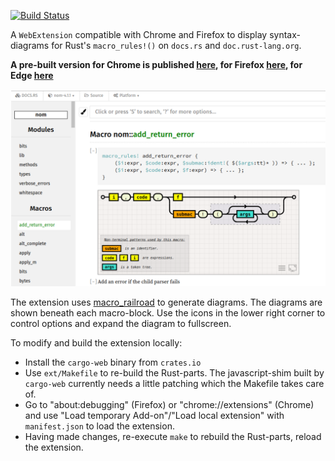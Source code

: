 [![Build Status](https://travis-ci.org/lukaslueg/macro_railroad_ext.svg?branch=master)](https://travis-ci.org/lukaslueg/macro_railroad_ext)

A `WebExtension` compatible with Chrome and Firefox to display syntax-diagrams for Rust's `macro_rules!()` on `docs.rs` and `doc.rust-lang.org`.

**A pre-built version for Chrome is published [here](https://chrome.google.com/webstore/detail/macrorailroad/jeinhnlccpembeoccdhdpnolnmkfcblp), for Firefox [here](https://addons.mozilla.org/en-US/firefox/addon/macro_railroad/), for Edge [here](https://microsoftedge.microsoft.com/addons/detail/falpndjdhnafmnjajiooahgjlimgjjjk)**

![Screenshot](./var/screenshot1.png)

The extension uses [macro_railroad](https://github.com/lukaslueg/macro_railroad) to generate diagrams. The diagrams are shown beneath each macro-block. Use the icons in the lower right corner to control options and expand the diagram to fullscreen.

To modify and build the extension locally:

* Install the `cargo-web` binary from `crates.io`
* Use `ext/Makefile` to re-build the Rust-parts. The javascript-shim built by `cargo-web` currently needs a little patching which the Makefile takes care of.
* Go to "about:debugging" (Firefox) or "chrome://extensions" (Chrome) and use "Load temporary Add-on"/"Load local extension" with `manifest.json` to load the extension.
* Having made changes, re-execute `make` to rebuild the Rust-parts, reload the extension.
